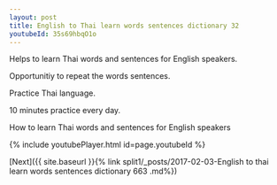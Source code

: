 ```yaml
---
layout: post
title: English to Thai learn words sentences dictionary 32 
youtubeId: 35s69hbqO1o
---
```

 
 
Helps to learn Thai words and sentences for English speakers.

Opportunitiy to repeat the words sentences. 

Practice Thai language. 
 
10 minutes practice every day. 
 
How to learn Thai words and sentences for English speakers 
 
{% include youtubePlayer.html id=page.youtubeId %}
 
 
[Next]({{ site.baseurl }}{% link  split1/_posts/2017-02-03-English to thai learn words sentences dictionary 663 .md%})
 
